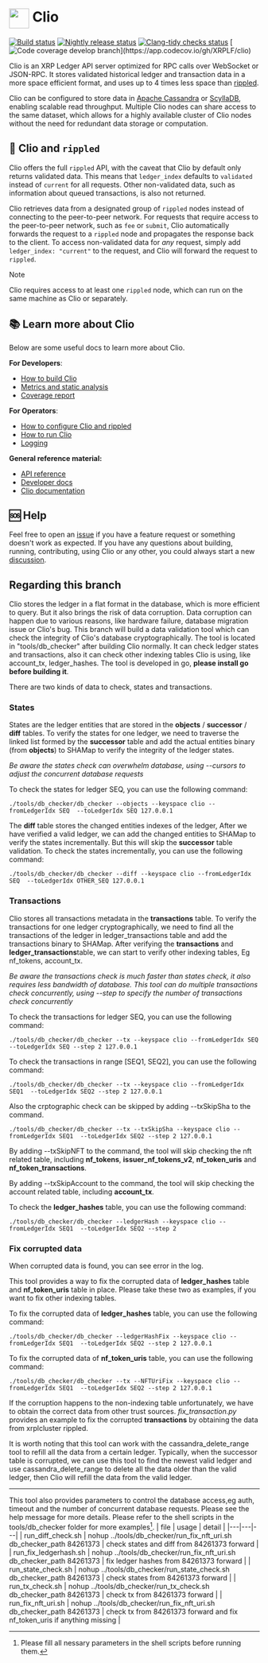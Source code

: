 # <img src='./docs/img/xrpl-logo.svg' width='40' valign="top" /> Clio

[![Build status](https://github.com/XRPLF/clio/actions/workflows/build.yml/badge.svg?branch=develop)](https://github.com/XRPLF/clio/actions/workflows/build.yml?query=branch%3Adevelop)
[![Nightly release status](https://github.com/XRPLF/clio/actions/workflows/nightly.yml/badge.svg?branch=develop)](https://github.com/XRPLF/clio/actions/workflows/nightly.yml?query=branch%3Adevelop)
[![Clang-tidy checks status](https://github.com/XRPLF/clio/actions/workflows/clang-tidy.yml/badge.svg?branch=develop)](https://github.com/XRPLF/clio/actions/workflows/clang-tidy.yml?query=branch%3Adevelop)
[![Code coverage develop branch](https://codecov.io/gh/XRPLF/clio/branch/develop/graph/badge.svg?)](https://app.codecov.io/gh/XRPLF/clio)

Clio is an XRP Ledger API server optimized for RPC calls over WebSocket or JSON-RPC.
It stores validated historical ledger and transaction data in a more space efficient format, and uses up to 4 times less space than [rippled](https://github.com/XRPLF/rippled).

Clio can be configured to store data in [Apache Cassandra](https://cassandra.apache.org/_/index.html) or [ScyllaDB](https://www.scylladb.com/), enabling scalable read throughput.
Multiple Clio nodes can share access to the same dataset, which allows for a highly available cluster of Clio nodes without the need for redundant data storage or computation.

## 📡 Clio and `rippled`

Clio offers the full `rippled` API, with the caveat that Clio by default only returns validated data. This means that `ledger_index` defaults to `validated` instead of `current` for all requests. Other non-validated data, such as information about queued transactions, is also not returned.

Clio retrieves data from a designated group of `rippled` nodes instead of connecting to the peer-to-peer network.
For requests that require access to the peer-to-peer network, such as `fee` or `submit`, Clio automatically forwards the request to a `rippled` node and propagates the response back to the client. To access non-validated data for *any* request, simply add `ledger_index: "current"` to the request, and Clio will forward the request to `rippled`.

> [!NOTE]  
> Clio requires access to at least one `rippled` node, which can run on the same machine as Clio or separately.

## 📚 Learn more about Clio

Below are some useful docs to learn more about Clio.

**For Developers**:

- [How to build Clio](./docs/build-clio.md)
- [Metrics and static analysis](./docs/metrics-and-static-analysis.md)
- [Coverage report](./docs/coverage-report.md)

**For Operators**:

- [How to configure Clio and rippled](./docs/configure-clio.md)
- [How to run Clio](./docs/run-clio.md)
- [Logging](./docs/logging.md)

**General reference material:**

- [API reference](https://xrpl.org/http-websocket-apis.html)
- [Developer docs](https://xrplf.github.io/clio)
- [Clio documentation](https://xrpl.org/the-clio-server.html#the-clio-server)

## 🆘 Help

Feel free to open an [issue](https://github.com/XRPLF/clio/issues) if you have a feature request or something doesn't work as expected.
If you have any questions about building, running, contributing, using Clio or any other, you could always start a new [discussion](https://github.com/XRPLF/clio/discussions).

##  Regarding this branch
Clio stores the ledger in a flat format in the database, which is more efficient to query. But it also brings the risk of data corruption. Data corruption can happen due to various reasons, like hardware failure, database migration issue or Clio's bug. 
This branch will build a data validation tool which can check the integrity of Clio's database cryptographically.
The tool is located in "tools/db_checker" after building Clio normally.
It can check ledger states and transactions, also it can check other indexing tables Clio is using, like account_tx, ledger_hashes.
The tool is developed in go, **please install go before building it**.

There are two kinds of data to check, states and transactions.

### States
States are the ledger entities that are stored in the **objects** / **successor** / **diff** tables.
To verify the states for one ledger, we need to traverse the linked list formed by the **successor** table and add the actual entities binary (from **objects**) to SHAMap to verify the integrity of the ledger states.

*Be aware the states check can overwhelm database, using --cursors to adjust the concurrent database requests*

To check the states for ledger SEQ, you can use the following command:
```
./tools/db_checker/db_checker --objects --keyspace clio --fromLedgerIdx SEQ  --toLedgerIdx SEQ 127.0.0.1

```

The **diff** table stores the changed entities indexes of the ledger, After we have verified a valid ledger, we can add the changed entities to SHAMap to verify the states incrementally. But this will skip the **successor** table validation.
To check the states incrementally, you can use the following command:
```
./tools/db_checker/db_checker --diff --keyspace clio --fromLedgerIdx SEQ  --toLedgerIdx OTHER_SEQ 127.0.0.1
```

### Transactions
Clio stores all transactions metadata in the **transactions** table. To verify the transactions for one ledger cryptographically, we need to find all the transactions of the ledger in ledger_transactions table and add the transactions binary to SHAMap. After verifying the **transactions** and **ledger_transactions**table, we can start to verify other indexing tables, Eg nf_tokens, account_tx.

*Be aware the transactions check is much faster than states check, it also requires less bandwidth of database. This tool can do multiple transactions check concurrently, using --step to specify the number of transactions check concurrently*

To check the transactions for ledger SEQ, you can use the following command:
```
./tools/db_checker/db_checker --tx --keyspace clio --fromLedgerIdx SEQ  --toLedgerIdx SEQ --step 2 127.0.0.1
```
To check the transactions in range [SEQ1, SEQ2], you can use the following command:
```
./tools/db_checker/db_checker --tx --keyspace clio --fromLedgerIdx SEQ1  --toLedgerIdx SEQ2 --step 2 127.0.0.1
```
Also the crptographic check can be skipped by adding --txSkipSha to the command.
```
./tools/db_checker/db_checker --tx --txSkipSha --keyspace clio --fromLedgerIdx SEQ1  --toLedgerIdx SEQ2 --step 2 127.0.0.1
```
By adding --txSkipNFT to the command, the tool will skip checking the nft related table, including **nf_tokens**, **issuer_nf_tokens_v2**, **nf_token_uris** and **nf_token_transactions**.

By adding --txSkipAccount to the command, the tool will skip checking the account related table, including **account_tx**.

To check the **ledger_hashes** table, you can use the following command:
```
./tools/db_checker/db_checker --ledgerHash --keyspace clio --fromLedgerIdx SEQ1  --toLedgerIdx SEQ2 --step 2
```

### Fix corrupted data
When corrupted data is found, you can see error in the log.

This tool provides a way to fix the corrupted data of **ledger_hashes** table and **nf_token_uris** table in place. Please take these two as examples, if you want to fix other indexing tables.

To fix the corrupted data of **ledger_hashes** table, you can use the following command:
```
./tools/db_checker/db_checker --ledgerHashFix --keyspace clio --fromLedgerIdx SEQ1  --toLedgerIdx SEQ2 --step 2 127.0.0.1
```

To fix the corrupted data of **nf_token_uris** table, you can use the following command:
```
./tools/db_checker/db_checker --tx --NFTUriFix --keyspace clio --fromLedgerIdx SEQ1  --toLedgerIdx SEQ2 --step 2 127.0.0.1

```
If the corruption happens to the non-indexing table unfortunately, we have to obtain the correct data from other trust sources. 
*fix_transaction.py* provides an example to fix the corrupted **transactions** by obtaining the data from xrplcluster rippled.

It is worth noting that this tool can work with the cassandra_delete_range tool to refill all the data from a certain ledger. Typically, when the successor table is corrupted,
we can use this tool to find the newest valid ledger and use cassandra_delete_range to delete all the data older than the valid ledger, then Clio will refill the data from the valid ledger.

---
This tool also provides parameters to control the database access,eg auth, timeout and the number of concurrent database requests.
Please see the help message for more details.
Please refer to the shell scripts in the tools/db_checker folder for more examples[^1].
| file  | usage  | detail  |
|---|---|---|
| run_diff_check.sh  | nohup ../tools/db_checker/run_fix_nft_uri.sh db_checker_path 84261373  | check states and diff from 84261373 forward  |
| run_fix_ledgerhash.sh  | nohup ../tools/db_checker/run_fix_nft_uri.sh db_checker_path 84261373  | fix ledger hashes from 84261373 forward  |
| run_state_check.sh | nohup ../tools/db_checker/run_state_check.sh db_checker_path 84261373  | check states from 84261373 forward  |
| run_tx_check.sh | nohup ../tools/db_checker/run_tx_check.sh db_checker_path 84261373  | check tx from 84261373 forward  |
| run_fix_nft_uri.sh | nohup ../tools/db_checker/run_fix_nft_uri.sh db_checker_path 84261373  | check tx from 84261373 forward and fix nf_token_uris if anything missing  |

[^1]: Please fill all nessary parameters in the shell scripts before running them.


